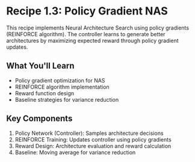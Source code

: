 # Recipe 1.3: Policy Gradient NAS

This recipe implements Neural Architecture Search using policy gradients (REINFORCE algorithm). The controller learns to generate better architectures by maximizing expected reward through policy gradient updates.

## What You'll Learn
- Policy gradient optimization for NAS
- REINFORCE algorithm implementation
- Reward function design
- Baseline strategies for variance reduction

## Key Components
1. Policy Network (Controller): Samples architecture decisions
2. REINFORCE Training: Updates controller using policy gradients
3. Reward Design: Architecture evaluation and reward calculation
4. Baseline: Moving average for variance reduction
